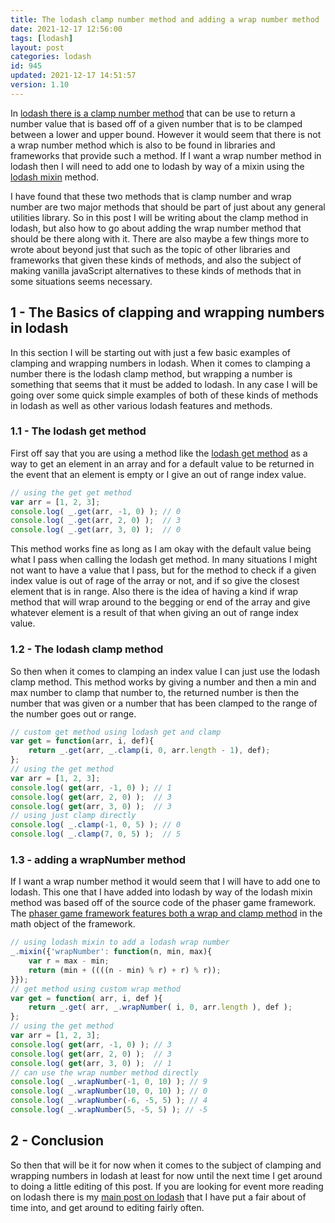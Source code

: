 ```yaml
---
title: The lodash clamp number method and adding a wrap number method
date: 2021-12-17 12:56:00
tags: [lodash]
layout: post
categories: lodash
id: 945
updated: 2021-12-17 14:51:57
version: 1.10
---
```


In [lodash there is a clamp number method](https://lodash.com/docs/4.17.15#clamp) that can be use to return a number value that is based off of a given number that is to be clamped between a lower and upper bound. However it would seem that there is not a wrap number method which is also to be found in libraries and frameworks that provide such a method. If I want a wrap number method in lodash then I will need to add one to lodash by way of a mixin using the [lodash mixin](/2018/01/31/lodash_mixin/) method.

I have found that these two methods that is clamp number and wrap number are two major methods that should be part of just about any general utilities library. So in this post I will be writing about the clamp method in lodash, but also how to go about adding the wrap number method that should be there along with it. There are also maybe a few things more to wrote about beyond just that such as the topic of other libraries and frameworks that given these kinds of methods, and also the subject of making vanilla javaScript alternatives to these kinds of methods that in some situations seems necessary. 

<!-- more -->


## 1 - The Basics of clapping and wrapping numbers in lodash

In this section I will be starting out with just a few basic examples of clamping and wrapping numbers in lodash. When it comes to clamping a number there is the lodash clamp method, but wrapping a number is something that seems that it must be added to lodash. In any case I will be going over some quick simple examples of both of these kinds of methods in lodash as well as other various lodash features and methods.

### 1.1 - The lodash get method

First off say that you are using a method like the [lodash get method](/2018/09/24/lodash_get) as a way to get an element in an array and for a default value to be returned in the event that an element is empty or I give an out of range index value. 

```js
// using the get get method
var arr = [1, 2, 3];
console.log( _.get(arr, -1, 0) ); // 0
console.log( _.get(arr, 2, 0) );  // 3
console.log( _.get(arr, 3, 0) );  // 0
```

This method works fine as long as I am okay with the default value being what I pass when calling the lodash get method. In many situations I might not want to have a value that I pass, but for the method to check if a given index value is out of rage of the array or not, and if so give the closest element that is in range. Also there is the idea of having a kind if wrap method that will wrap around to the begging or end of the array and give whatever element is a result of that when giving an out of range index value.

### 1.2 - The lodash clamp method

So then when it comes to clamping an index value I can just use the lodash clamp method. This method works by giving a number and then a min and max number to clamp that number to, the returned number is then the number that was given or a number that has been clamped to the range of the number goes out or range.

```js
// custom get method using lodash get and clamp
var get = function(arr, i, def){
    return _.get(arr, _.clamp(i, 0, arr.length - 1), def);
};
// using the get method
var arr = [1, 2, 3];
console.log( get(arr, -1, 0) ); // 1
console.log( get(arr, 2, 0) );  // 3
console.log( get(arr, 3, 0) );  // 3
// using just clamp directly
console.log( _.clamp(-1, 0, 5) ); // 0
console.log( _.clamp(7, 0, 5) );  // 5
```

### 1.3 - adding a wrapNumber method

If I want a wrap number method it would seem that I will have to add one to lodash. This one that I have added into lodash by way of the lodash mixin method was based off of the source code of the phaser game framework. The [phaser game framework features both a wrap and clamp method](/2018/07/22/phaser-math-wrap-and-clamp/) in the math object of the framework.

```js
// using lodash mixin to add a lodash wrap number
_.mixin({'wrapNumber': function(n, min, max){
    var r = max - min;
    return (min + ((((n - min) % r) + r) % r));
}});
// get method using custom wrap method
var get = function( arr, i, def ){
    return _.get( arr, _.wrapNumber( i, 0, arr.length ), def );
};
// using the get method
var arr = [1, 2, 3];
console.log( get(arr, -1, 0) ); // 3
console.log( get(arr, 2, 0) );  // 3
console.log( get(arr, 3, 0) );  // 1
// can use the wrap number method directly
console.log( _.wrapNumber(-1, 0, 10) ); // 9
console.log( _.wrapNumber(10, 0, 10) ); // 0
console.log( _.wrapNumber(-6, -5, 5) ); // 4
console.log( _.wrapNumber(5, -5, 5) ); // -5
```


## 2 - Conclusion

So then that will be it for now when it comes to the subject of clamping and wrapping numbers in lodash at least for now until the next time I get around to doing a little editing of this post. If you are looking for event more reading on lodash there is my [main post on lodash](/2019/02/15/lodash/) that I have put a fair about of time into, and get around to editing fairly often.

